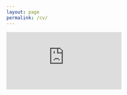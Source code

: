```yaml
---
layout: page
permalink: /cv/
---
```



<embed src="https://drive.google.com/file/d/1q2Im8w2jfPt3yF2TQfsX5pKk1rri03iY/view?usp=share_link" type="application/pdf"/>
